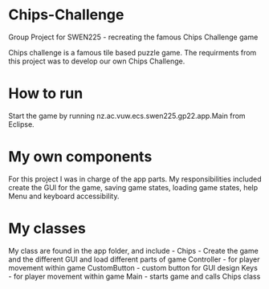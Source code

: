 # Chips-Challenge

Group Project for SWEN225 - recreating the famous Chips Challenge game

Chips challenge is a famous tile based puzzle game. The requirments from this project was to develop our own Chips Challenge.

# How to run
Start the game by running nz.ac.vuw.ecs.swen225.gp22.app.Main from Eclipse.

# My own components
For this project I was in charge of the app parts. My responsibilities included create the GUI for the game, saving game states, loading game states, help Menu and keyboard accessibility.

# My classes
My class are found in the app folder, and include - 
Chips - Create the game and the different GUI and load different parts of game
Controller - for player movement within game
CustomButton - custom button for GUI design
Keys - for player movement within game
Main - starts game and calls Chips class
